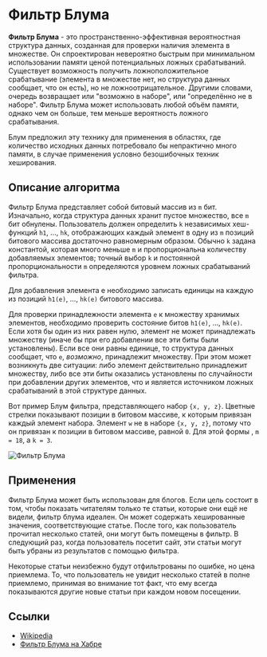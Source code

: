 # Фильтр Блума

**Фильтр Блума** - это пространственно-эффективная вероятностная структура данных, созданная для проверки наличия элемента
в множестве. Он спроектирован невероятно быстрым при минимальном использовании памяти ценой потенциальных ложных срабатываний.
Существует возможность получить ложноположительное срабатывание (элемента в множестве нет, но структура данных сообщает,
что он есть), но не ложноотрицательное. Другими словами, очередь возвращает или "возможно в наборе", или "определённо не
в наборе". Фильтр Блума может использовать любой объём памяти, однако чем он больше, тем меньше вероятность ложного
срабатывания. 

Блум предложил эту технику для применения в областях, где количество исходных данных потребовало бы непрактично много 
памяти, в случае применения условно безошибочных техник хеширования.

## Описание алгоритма

Фильтр Блума представляет собой битовый массив из `m` бит. Изначально, когда структура данных хранит пустое множество, все
`m` бит обнулены. Пользователь должен определить `k` независимых хеш-функций `h1`, …, `hk`,
отображающих каждый элемент в одну из `m` позиций битового массива достаточно равномерным образом.
Обычно `k` задана константой, которая много меньше `m` и пропорциональна
количеству добавляемых элементов; точный выбор `k` и постоянной пропорциональности `m` определяются уровнем ложных
срабатываний фильтра.

Для добавления элемента e необходимо записать единицы на каждую из позиций `h1(e)`, …, `hk(e)`
битового массива.


Для проверки принадлежности элемента `e` к множеству хранимых элементов, необходимо проверить состояние битов
`h1(e)`, …, `hk(e)`. Если хотя бы один из них равен нулю, элемент не может принадлежать множеству
(иначе бы при его добавлении все эти биты были установлены). Если все они равны единице, то структура данных сообщает,
что `е`, *возможно*, принадлежит множеству. При этом может возникнуть две ситуации: либо элемент действительно принадлежит множеству,
либо все эти биты оказались установлены по случайности при добавлении других элементов, что и является источником ложных
срабатываний в этой структуре данных.


Вот пример Блум фильтра, представляющего набор `{x, y, z}`. Цветные стрелки показывают позиции в битовом массиве,
к которым привязан каждый элемент набора. Элемент `w` не в наборе `{x, y, z}`, потому что он привязан к позиции в битовом
массиве, равной `0`. Для этой формы , `m = 18`, а `k = 3`.


![Фильтр Блума](https://upload.wikimedia.org/wikipedia/commons/a/ac/Bloom_filter.svg)

## Применения

Фильтр Блума может быть использован для блогов. Если цель состоит в том, чтобы показать читателям только те статьи,
которые они ещё не видели, фильтр блума идеален. Он может содержать хешированные значения, соответствующие статье. После
того, как пользователь прочитал несколько статей, они могут быть помещены в фильтр. В следующий раз, когда пользователь
посетит сайт, эти статьи могут быть убраны из результатов с помощью фильтра.

Некоторые статьи неизбежно будут отфильтрованы по ошибке, но цена приемлема. То, что пользователь не увидит несколько
статей в полне приемлемо, принимая во внимание тот факт, что ему всегда показываются другие новые статьи при каждом
новом посещении.

## Ссылки

- [Wikipedia](https://ru.wikipedia.org/wiki/%D0%A4%D0%B8%D0%BB%D1%8C%D1%82%D1%80_%D0%91%D0%BB%D1%83%D0%BC%D0%B0)
- [Фильтр Блума на Хабре](https://habr.com/ru/post/112069/)
